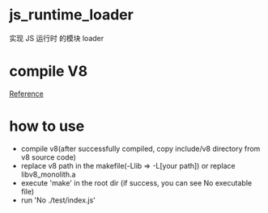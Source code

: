 # js_runtime_loader

实现 JS 运行时 的模块 loader

# compile V8

[Reference](https://blog.csdn.net/THEANARKH/article/details/117479273)

# how to use

- compile v8(after successfully compiled, copy include/v8 directory from v8 source code)
- replace v8 path in the makefile(-Llib => -L[your path]) or replace libv8_monolith.a
- execute 'make' in the root dir (if success, you can see No executable file)
- run 'No ./test/index.js'
